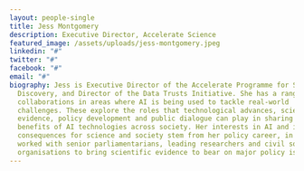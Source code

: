 ```yaml
---
layout: people-single
title: Jess Montgomery
description: Executive Director, Accelerate Science
featured_image: /assets/uploads/jess-montgomery.jpeg
linkedin: "#"
twitter: "#"
facebook: "#"
email: "#"
biography: Jess is Executive Director of the Accelerate Programme for Scientific
  Discovery, and Director of the Data Trusts Initiative. She has a range of
  collaborations in areas where AI is being used to tackle real-world
  challenges. These explore the roles that technological advances, scientific
  evidence, policy development and public dialogue can play in sharing the
  benefits of AI technologies across society. Her interests in AI and its
  consequences for science and society stem from her policy career, in which she
  worked with senior parliamentarians, leading researchers and civil society
  organisations to bring scientific evidence to bear on major policy issues.
---
```

